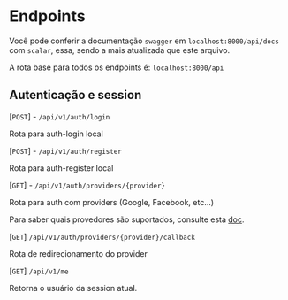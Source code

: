 # Endpoints
Você pode conferir a documentação `swagger` em `localhost:8000/api/docs` com `scalar`, essa, sendo a mais atualizada que este arquivo.

A rota base para todos os endpoints é: `localhost:8000/api`


## Autenticação e session

[`POST`] - `/api/v1/auth/login`

Rota para auth-login local

[`POST`] - `/api/v1/auth/register`

Rota para auth-register local

[`GET`] - `/api/v1/auth/providers/{provider}`

Rota para auth com providers (Google, Facebook, etc...)

Para saber quais provedores são suportados, consulte esta [doc](./endpoints.md).


[`GET`] `/api/v1/auth/providers/{provider}/callback`

Rota de redirecionamento do provider


[`GET`] `/api/v1/me`

Retorna o usuário da session atual.
